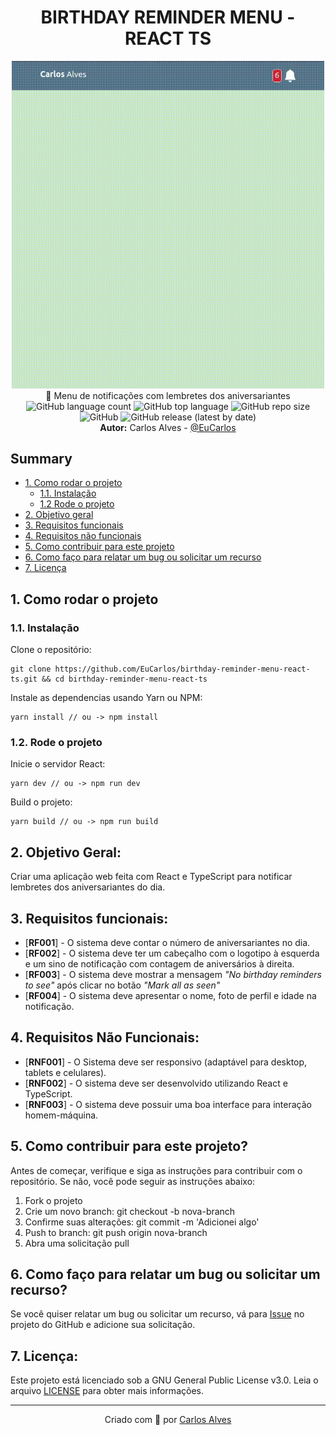 <h1 align="center">BIRTHDAY REMINDER MENU - REACT TS</h1>


<p align="center">
    <img src="../../../docs/1.gif" width="500" /><br>
    🎁 Menu de notificações com lembretes dos aniversariantes<br>
    <img alt="GitHub language count" src="https://img.shields.io/github/languages/count/EuCarlos/birthday-reminder-menu-react-ts?style=flat-square">
    <img alt="GitHub top language" src="https://img.shields.io/github/languages/top/EuCarlos/birthday-reminder-menu-react-ts?color=orange&style=flat-square">
    <img alt="GitHub repo size" src="https://img.shields.io/github/repo-size/EuCarlos/birthday-reminder-menu-react-ts?color=yellow&style=flat-square">
    <img alt="GitHub" src="https://img.shields.io/github/license/EuCarlos/birthday-reminder-menu-react-ts?style=flat-square">
    <img alt="GitHub release (latest by date)" src="https://img.shields.io/github/v/release/eucarlos/birthday-reminder-menu-react-ts?style=flat-square">
    <br><b>Autor:</b> Carlos Alves - <a href="https://github.com/EuCarlos">@EuCarlos</a>
</p>


## Summary
- [1. Como rodar o projeto](#1-como-rodar-o-projeto)
    - [1.1. Instalação](#11-instalação)
    - [1.2 Rode o projeto](#12-rode-o-projeto)
- [2. Objetivo geral](#2-objetivo-geral)
- [3. Requisitos funcionais](#3-requisitos-funcionais)
- [4. Requisitos não funcionais](#4-requisitos-não-funcionais)
- [5. Como contribuir para este projeto](#5-como-contribuir-para-este-projeto)
- [6. Como faço para relatar um bug ou solicitar um recurso](#6-como-faço-para-relatar-um-bug-ou-solicitar-um-recurso)
- [7. Licença](#7-licença)

## 1. Como rodar o projeto
### 1.1. Instalação

Clone o repositório:

    git clone https://github.com/EuCarlos/birthday-reminder-menu-react-ts.git && cd birthday-reminder-menu-react-ts

Instale as dependencias usando Yarn ou NPM:

    yarn install // ou -> npm install 

### 1.2. Rode o projeto
Inicie o servidor React:

    yarn dev // ou -> npm run dev


Build o projeto:

    yarn build // ou -> npm run build

## 2. Objetivo Geral: 
Criar uma aplicação web feita com React e TypeScript para notificar lembretes dos aniversariantes do dia.

## 3. Requisitos funcionais:
* [**RF001**] - O sistema deve contar o número de aniversariantes no dia.
* [**RF002**] - O sistema deve ter um cabeçalho com o logotipo à esquerda e um sino de notificação com contagem de aniversários à direita.
* [**RF003**] - O sistema deve mostrar a mensagem _"No birthday reminders to see"_ após clicar no botão _"Mark all as seen"_
* [**RF004**] - O sistema deve apresentar o nome, foto de perfil e idade na notificação.

## 4. Requisitos Não Funcionais:
* [**RNF001**] - O Sistema deve ser responsivo (adaptável para desktop, tablets e celulares).
* [**RNF002**] - O sistema deve ser desenvolvido utilizando React e TypeScript.
* [**RNF003**] - O sistema deve possuir uma boa interface para interação homem-máquina.

## 5. Como contribuir para este projeto?
Antes de começar, verifique e siga as instruções para contribuir com o repositório. Se não, você pode seguir as instruções abaixo:

1. Fork o projeto
2. Crie um novo branch: git checkout -b nova-branch
3. Confirme suas alterações: git commit -m 'Adicionei algo'
4. Push to branch: git push origin nova-branch
5. Abra uma solicitação pull

## 6. Como faço para relatar um bug ou solicitar um recurso?
Se você quiser relatar um bug ou solicitar um recurso, vá para [Issue](https://github.com/eucarlos/birthday-reminder-menu-react-ts/issues) no projeto do GitHub e adicione sua solicitação.

## 7. Licença:
Este projeto está licenciado sob a GNU General Public License v3.0. Leia o arquivo [LICENSE](https://github.com/EuCarlos/birthday-reminder-menu-react-ts/blob/main/LICENSE) para obter mais informações.
___

<p align="center">
Criado com 💜 por <a href="https://github.com/eucarlos/">Carlos Alves</a>
</p>